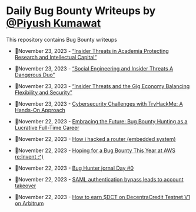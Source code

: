 # Daily Bug Bounty Writeups by [@Piyush Kumawat](https://twitter.com/piyush_supiy) 
This repository contains Bug Bounty writeups

<!-- BLOG-POST-LIST:START -->
 - 💯November 23, 2023 - [“Insider Threats in Academia Protecting Research and Intellectual Capital”](https://medium.com/@Land2Cyber/insider-threats-in-academia-protecting-research-and-intellectual-capital-ddb1fe545f32?source=rss------bug_bounty-5) 

 - 💯November 23, 2023 - [“Social Engineering and Insider Threats A Dangerous Duo”](https://medium.com/@Land2Cyber/social-engineering-and-insider-threats-a-dangerous-duo-718031fd1cd3?source=rss------bug_bounty-5) 

 - 💯November 23, 2023 - [“Insider Threats and the Gig Economy Balancing Flexibility and Security”](https://medium.com/@Land2Cyber/insider-threats-and-the-gig-economy-balancing-flexibility-and-security-13bf54047f05?source=rss------bug_bounty-5) 

 - 💯November 23, 2023 - [Cybersecurity Challenges with TryHackMe: A Hands-On Approach](https://medium.com/@paritoshblogs/cybersecurity-challenges-with-tryhackme-a-hands-on-approach-e62f76a50446?source=rss------bug_bounty-5) 

 - 💯November 22, 2023 - [Embracing the Future: Bug Bounty Hunting as a Lucrative Full-Time Career](https://infosecwriteups.com/embracing-the-future-bug-bounty-hunting-as-a-lucrative-full-time-career-3e4b147923f7?source=rss------bug_bounty-5) 

 - 💯November 22, 2023 - [How i hacked a router &lpar;embedded system&rpar;](https://medium.com/@Threat_Intelligence/how-i-hacked-a-router-embedded-system-9a5b8139e83e?source=rss------bug_bounty-5) 

 - 💯November 22, 2023 - [Hoping for a Bug Bounty This Year at AWS re:Invent :^&rpar;](https://medium.com/cloud-security/hoping-for-a-bug-bounty-this-year-at-aws-re-invent-5c8a76d09514?source=rss------bug_bounty-5) 

 - 💯November 22, 2023 - [Bug Hunter jornal Day #0](https://medium.com/@joaomaia171820/bug-hunter-jornal-day-0-7a451f0292aa?source=rss------bug_bounty-5) 

 - 💯November 22, 2023 - [SAML authentication bypass leads to account takeover](https://medium.com/@Xt3sY/saml-authentication-bypass-leads-to-account-takeover-f9aaa37a34fe?source=rss------bug_bounty-5) 

 - 💯November 22, 2023 - [How to earn $DCT on DecentraCredit Testnet V1 on Arbitrum](https://decentracredit.medium.com/how-to-earn-dct-on-decentracredit-testnet-v1-on-arbitrum-915d9995c2e4?source=rss------bug_bounty-5) 
<!-- BLOG-POST-LIST:END -->
